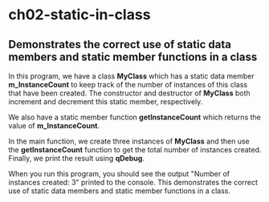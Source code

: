# ch02-static-in-class

## Demonstrates the correct use of static data members and static member functions in a class

In this program, we have a class **MyClass** which has a static data member **m_InstanceCount** to keep track of the number of instances of this class that have been created. The constructor and destructor of **MyClass** both increment and decrement this static member, respectively.

We also have a static member function **getInstanceCount** which returns the value of **m_InstanceCount**.

In the main function, we create three instances of **MyClass** and then use the **getInstanceCount** function to get the total number of instances created. Finally, we print the result using **qDebug**.

When you run this program, you should see the output "Number of instances created: 3" printed to the console. This demonstrates the correct use of static data members and static member functions in a class.
